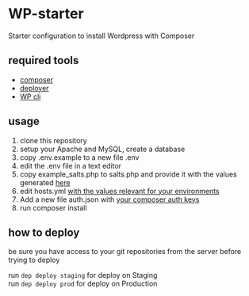 # WP-starter
Starter configuration to install Wordpress with Composer

## required tools

- [composer](https://getcomposer.org/)
- [deployer](https://deployer.org/)
- [WP cli](https://wp-cli.org/)

## usage

1. clone this repository
2. setup your Apache and MySQL, create a database
3. copy .env.example to a new file .env
4. edit the .env file in a text editor
5. copy example_salts.php to salts.php and provide it with the values generated [here](https://api.wordpress.org/secret-key/1.1/salt/)
6. edit hosts.yml [with the values relevant for your environments](https://deployer.org/docs/hosts.html)
7. Add a new file auth.json with [your composer auth keys](https://getcomposer.org/doc/articles/authentication-for-private-packages.md#http-basic)
8. run composer install


## how to deploy

be sure you have access to your git repositories from the server before trying to deploy

run ```dep deploy staging``` for deploy on Staging  
run ```dep deploy prod``` for deploy on Production
